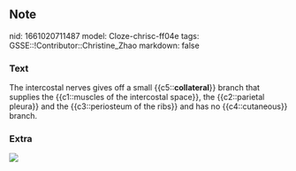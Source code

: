 ## Note
nid: 1661020711487
model: Cloze-chrisc-ff04e
tags: GSSE::!Contributor::Christine_Zhao
markdown: false

### Text
The intercostal nerves gives off a small {{c5::<b>collateral</b>}}
branch that supplies the {{c1::muscles of the intercostal space}},
the {{c2::parietal pleura}} and the {{c3::periosteum of the ribs}}
and has no {{c4::cutaneous}} branch.

### Extra
<img src="022817_0927_Intercostal1.jpg">
